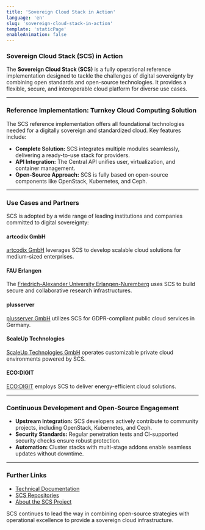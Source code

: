 ```yaml
---
title: 'Sovereign Cloud Stack in Action'
language: 'en'
slug: 'sovereign-cloud-stack-in-action'
template: 'staticPage'
enableAnimation: false
---
```


### **Sovereign Cloud Stack (SCS) in Action**

The **Sovereign Cloud Stack (SCS)** is a fully operational reference implementation designed to tackle the challenges of digital sovereignty by combining open standards and open-source technologies. It provides a flexible, secure, and interoperable cloud platform for diverse use cases.

---

### **Reference Implementation: Turnkey Cloud Computing Solution**

The SCS reference implementation offers all foundational technologies needed for a digitally sovereign and standardized cloud. Key features include:

- **Complete Solution:** SCS integrates multiple modules seamlessly, delivering a ready-to-use stack for providers.
- **API Integration:** The Central API unifies user, virtualization, and container management.
- **Open-Source Approach:** SCS is fully based on open-source components like OpenStack, Kubernetes, and Ceph.

---

### **Use Cases and Partners**

SCS is adopted by a wide range of leading institutions and companies committed to digital sovereignty:

#### **artcodix GmbH**

[artcodix GmbH](https://artcodix.de) leverages SCS to develop scalable cloud solutions for medium-sized enterprises.

#### **FAU Erlangen**

The [Friedrich-Alexander University Erlangen-Nuremberg](https://www.fau.eu) uses SCS to build secure and collaborative research infrastructures.

#### **plusserver**

[plusserver GmbH](https://plusserver.com) utilizes SCS for GDPR-compliant public cloud services in Germany.

#### **ScaleUp Technologies**

[ScaleUp Technologies GmbH](https://scaleuptech.com) operates customizable private cloud environments powered by SCS.

#### **ECO:DIGIT**

[ECO:DIGIT](https://ecodigit.de) employs SCS to deliver energy-efficient cloud solutions.

---

### **Continuous Development and Open-Source Engagement**

- **Upstream Integration:** SCS developers actively contribute to community projects, including OpenStack, Kubernetes, and Ceph.
- **Security Standards:** Regular penetration tests and CI-supported security checks ensure robust protection.
- **Automation:** Cluster stacks with multi-stage addons enable seamless updates without downtime.

---

### **Further Links**

- [Technical Documentation](https://docs.scs.community)
- [SCS Repositories](https://github.com/SovereignCloudStack)
- [About the SCS Project](https://scs.community/en/about-scs)

SCS continues to lead the way in combining open-source strategies with operational excellence to provide a sovereign cloud infrastructure.
